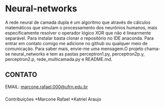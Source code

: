 # Neural-networks
A rede neural de camada dupla é um algoritmo que através de cálculos matemáticos que simulam o processamento dos neurônios humanos, mais especificamente resolver o operador lógico XOR que não é linearmente separável. Para instalar basta clonar o repositório no IDE anaconda. Para entrar em contato comigo me adicione no github ou qualquer meio de comunicação. Para saber mais, envie-me uma mensagem.O projeto chama-se neural_networks e tem as pastas perceptron1.py,  perceptron2p.y,  perceptron2.p, rede_multicamada.py e README.md.

## CONTATO
EMAIL: marcone.rafael.000@ufrn.edu.br


###
Contribuições
*Marcone Rafael
*Katriel Araujo
